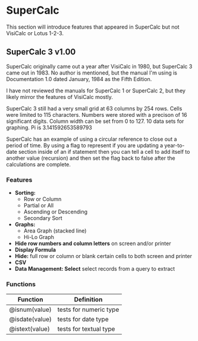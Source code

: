 # SuperCalc

This section will introduce features that appeared in SuperCalc but not VisiCalc or Lotus 1-2-3.

## SuperCalc 3 v1.00

SuperCalc originally came out a year after VisiCalc in 1980, but SuperCalc 3 came out in 1983. No author is mentioned, but the manual I'm using is Documentation 1.0 dated January, 1984 as the Fifth Edition.

I have not reviewed the manuals for SuperCalc 1 or SuperCalc 2, but they likely mirror the features of VisiCalc mostly.

SuperCalc 3 still had a very small grid at 63 columns by 254 rows. Cells were limited to 115 characters. Numbers were stored with a precison of 16 significant digits. Column width can be set from 0 to 127. 10 data sets for graphing. Pi is 3.141592653589793

SuperCalc has an example of using a circular reference to close out a period of time. By using a flag to represent if you are updating a year-to-date section inside of an if statement then you can tell a cell to add itself to another value (recursion) and then set the flag back to false after the calculations are complete.

### Features

- **Sorting:**
  - Row or Column
  - Partial or All
  - Ascending or Descending
  - Secondary Sort
- **Graphs:**
  - Area Graph (stacked line)
  - Hi-Lo Graph
- **Hide row numbers and column letters** on screen and/or printer
- **Display Formula**
- **Hide:** full row or column or blank certain cells to both screen and printer
- **CSV**
- **Data Management: Select** select records from a query to extract

### Functions

| Function       | Definition             |
| -------------- | ---------------------- |
| @isnum(value)  | tests for numeric type |
| @isdate(value) | tests for date type    |
| @istext(value) | tests for textual type |
